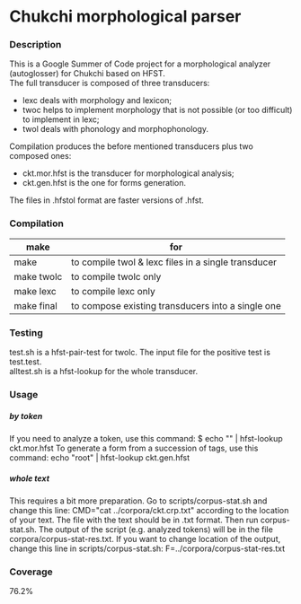 # Chukchi morphological parser

### Description

This is a Google Summer of Code project for a morphological analyzer (autoglosser) for Chukchi based on HFST.<br />
The full transducer is composed of three transducers:<br />
- lexc deals with morphology and lexicon;
- twoc helps to implement morphology that is not possible (or too difficult) to implement in lexc;
- twol deals with phonology and morphophonology.

Compilation produces the before mentioned transducers plus two composed ones:
- ckt.mor.hfst is the transducer for morphological analysis;
- ckt.gen.hfst is the one for forms generation.

The files in .hfstol format are faster versions of .hfst.

### Compilation

| make       | for |
|------------|-----------------------------------------------------|
| make       | to compile twol & lexc files in a single transducer |
| make twolc | to compile twolc only                               |
| make lexc  | to compile lexc only                                |
| make final | to compose existing transducers into a single one   |

### Testing

test.sh is a hfst-pair-test for twolc. The input file for the positive test is test.test.<br />
alltest.sh is a hfst-lookup for the whole transducer.<br />

### Usage

##### by token
If you need to analyze a token, use this command:
$ echo "" | hfst-lookup ckt.mor.hfst
To generate a form from a succession of tags, use this command:
echo "root<tag1><tag2>" | hfst-lookup ckt.gen.hfst

##### whole text
This requires a bit more preparation. Go to scripts/corpus-stat.sh and change this line:
CMD="cat ../corpora/ckt.crp.txt"
according to the location of your text. The file with the text should be in .txt format.
Then run corpus-stat.sh.
The output of the script (e.g. analyzed tokens) will be in the file corpora/corpus-stat-res.txt. If you want to change location of the output, change this line in scripts/corpus-stat.sh:
F=../corpora/corpus-stat-res.txt


### Coverage
76.2%
